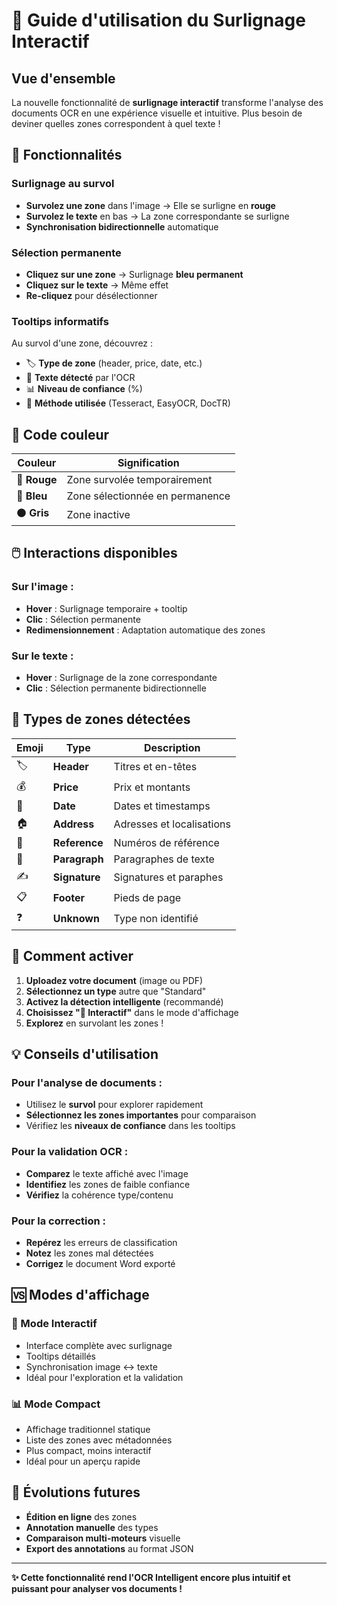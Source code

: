 # 🎯 Guide d'utilisation du Surlignage Interactif

## Vue d'ensemble

La nouvelle fonctionnalité de **surlignage interactif** transforme l'analyse des documents OCR en une expérience visuelle et intuitive. Plus besoin de deviner quelles zones correspondent à quel texte !

## 🚀 Fonctionnalités

### **Surlignage au survol**
- **Survolez une zone** dans l'image → Elle se surligne en **rouge**
- **Survolez le texte** en bas → La zone correspondante se surligne
- **Synchronisation bidirectionnelle** automatique

### **Sélection permanente**
- **Cliquez sur une zone** → Surlignage **bleu permanent**
- **Cliquez sur le texte** → Même effet
- **Re-cliquez** pour désélectionner

### **Tooltips informatifs**
Au survol d'une zone, découvrez :
- 🏷️ **Type de zone** (header, price, date, etc.)
- 📝 **Texte détecté** par l'OCR
- 📊 **Niveau de confiance** (%)
- 🔧 **Méthode utilisée** (Tesseract, EasyOCR, DocTR)

## 🎨 Code couleur

| Couleur | Signification |
|---------|---------------|
| 🔴 **Rouge** | Zone survolée temporairement |
| 🔵 **Bleu** | Zone sélectionnée en permanence |
| ⚫ **Gris** | Zone inactive |

## 🖱️ Interactions disponibles

### **Sur l'image :**
- **Hover** : Surlignage temporaire + tooltip
- **Clic** : Sélection permanente
- **Redimensionnement** : Adaptation automatique des zones

### **Sur le texte :**
- **Hover** : Surlignage de la zone correspondante
- **Clic** : Sélection permanente bidirectionnelle

## 📍 Types de zones détectées

| Emoji | Type | Description |
|-------|------|-------------|
| 🏷️ | **Header** | Titres et en-têtes |
| 💰 | **Price** | Prix et montants |
| 📅 | **Date** | Dates et timestamps |
| 🏠 | **Address** | Adresses et localisations |
| 📄 | **Reference** | Numéros de référence |
| 📝 | **Paragraph** | Paragraphes de texte |
| ✍️ | **Signature** | Signatures et paraphes |
| 📋 | **Footer** | Pieds de page |
| ❓ | **Unknown** | Type non identifié |

## 🔧 Comment activer

1. **Uploadez votre document** (image ou PDF)
2. **Sélectionnez un type** autre que "Standard"
3. **Activez la détection intelligente** (recommandé)
4. **Choisissez "🎯 Interactif"** dans le mode d'affichage
5. **Explorez** en survolant les zones !

## 💡 Conseils d'utilisation

### **Pour l'analyse de documents :**
- Utilisez le **survol** pour explorer rapidement
- **Sélectionnez les zones importantes** pour comparaison
- Vérifiez les **niveaux de confiance** dans les tooltips

### **Pour la validation OCR :**
- **Comparez** le texte affiché avec l'image
- **Identifiez** les zones de faible confiance
- **Vérifiez** la cohérence type/contenu

### **Pour la correction :**
- **Repérez** les erreurs de classification
- **Notez** les zones mal détectées
- **Corrigez** le document Word exporté

## 🆚 Modes d'affichage

### **🎯 Mode Interactif**
- Interface complète avec surlignage
- Tooltips détaillés
- Synchronisation image ↔ texte
- Idéal pour l'exploration et la validation

### **📊 Mode Compact**
- Affichage traditionnel statique
- Liste des zones avec métadonnées
- Plus compact, moins interactif
- Idéal pour un aperçu rapide

## 🔮 Évolutions futures

- **Édition en ligne** des zones
- **Annotation manuelle** des types
- **Comparaison multi-moteurs** visuelle
- **Export des annotations** au format JSON

---

**✨ Cette fonctionnalité rend l'OCR Intelligent encore plus intuitif et puissant pour analyser vos documents !**
